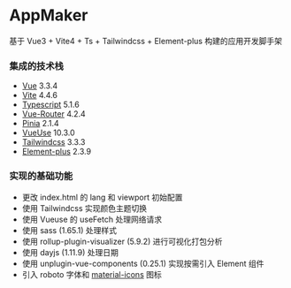 # AppMaker

基于 Vue3 + Vite4 + Ts + Tailwindcss + Element-plus 构建的应用开发脚手架

### 集成的技术栈

- [Vue](https://staging-cn.vuejs.org/) 3.3.4
- [Vite](https://cn.vitejs.dev/) 4.4.6
- [Typescript](https://www.typescriptlang.org/zh/) 5.1.6
- [Vue-Router](https://router.vuejs.org/zh/) 4.2.4
- [Pinia](https://pinia.vuejs.org/) 2.1.4
- [VueUse](https://vueuse.org/) 10.3.0
- [Tailwindcss](https://tailwindcss.com/) 3.3.3
- [Element-plus](https://quasar.dev/) 2.3.9

### 实现的基础功能

- 更改 index.html 的 lang 和 viewport 初始配置
- 使用 Tailwindcss 实现颜色主题切换
- 使用 Vueuse 的 useFetch 处理网络请求
- 使用 sass (1.65.1) 处理样式
- 使用 rollup-plugin-visualizer (5.9.2) 进行可视化打包分析
- 使用 dayjs (1.11.9)  处理日期
- 使用 unplugin-vue-components (0.25.1) 实现按需引入 Element 组件
- 引入 roboto 字体和 [material-icons](https://fonts.google.com/icons) 图标
